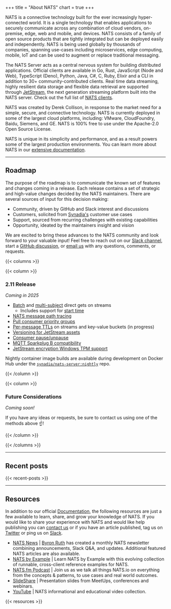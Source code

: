 +++
title = "About NATS"
chart = true
+++

NATS is a connective technology built for the ever increasingly hyper-connected world. It is a single technology that enables applications to securely communicate across any combination of cloud vendors, on-premise, edge, web and mobile, and devices.
NATS consists of a family of open source products that are tightly integrated but can be deployed easily and independently. NATS is being used globally by thousands of companies, spanning use-cases including microservices, edge computing, mobile, IoT and can be used to augment or replace traditional messaging.

The NATS Server acts as a central nervous system for building distributed applications. Official clients are available in Go, Rust, JavaScript (Node and Web), TypeScript (Deno), Python, Java, C#, C, Ruby, Elixir and a CLI in addition to 30+ community-contributed clients. Real time data streaming, highly resilient data storage and flexible data retrieval are supported through [JetStream](https://docs.nats.io/jetstream/), the next generation streaming platform built into the NATS server. Check out the full list of [NATS clients](/download).

NATS was created by Derek Collison, in response to the market need for a simple, secure, and connective technology. NATS is currently deployed in some of the largest cloud platforms, including: VMware, CloudFoundry, Baidu, Siemens, and GE. NATS is 100% free to use under the Apache-2.0 Open Source License.

NATS is unique in its simplicity and performance, and as a result powers some of the largest production environments. You can learn more about NATS in our [extensive documentation](https://docs.nats.io).

<!--{{< throughput >}} -->

---

## Roadmap

The purpose of the roadmap is to communicate the known set of features and changes coming in a release. Each release contains a set of strategic and high-value changes decided by the NATS maintainers. There are several sources of input for this decision making:

- Community, driven by GitHub and Slack interest and discussions
- Customers, solicited from [Synadia's](https://synadia.com) customer use cases
- Support, sourced from recurring challenges with existing capabilities
- Opportunity, ideated by the maintainers insight and vision

We are excited to bring these advances to the NATS community and look forward to your valuable input! Feel free to reach out on our [Slack channel](https://slack.nats.io), start a [GitHub discussion](https://github.com/nats-io/nats-server/discussions), or [email us](mailto:info@nats.io) with any questions, comments, or requests.

{{< columns >}}

{{< column >}}

### 2.11 Release

_Coming in 2025_

- [Batch](https://github.com/nats-io/nats-architecture-and-design/blob/main/adr/ADR-31.md#batched-requests) and [multi-subject](https://github.com/nats-io/nats-architecture-and-design/blob/main/adr/ADR-31.md#multi-subject-requests) direct gets on streams
  - Includes support for [start time](https://github.com/nats-io/nats-architecture-and-design/blob/main/adr/ADR-31.md#request)
- [NATS message path tracing](https://github.com/nats-io/nats-architecture-and-design/blob/main/adr/ADR-41.md)
- [Pull consumer priority groups](https://github.com/nats-io/nats-architecture-and-design/blob/main/adr/ADR-42.md)
- [Per-message TTLs](https://github.com/nats-io/nats-architecture-and-design/blob/main/adr/ADR-43.md) on streams and key-value buckets (in progress)
- [Versioning for JetStream assets](https://github.com/nats-io/nats-architecture-and-design/blob/main/adr/ADR-44.md)
- [Consumer pause/unpause](https://github.com/nats-io/nats-server/pull/5066)
- [MQTT Sparkplug B compatibility](https://github.com/nats-io/nats-server/pull/5241)
- [JetStream encryption Windows TPM support](https://github.com/nats-io/nats-server/pull/5273)

Nightly container image builds are available during development on Docker Hub under the [`synadia/nats-server:nightly`](https://hub.docker.com/r/synadia/nats-server) repo.

{{< /column >}}

{{< column >}}

### Future Considerations

_Coming soon!_

If you have any ideas or requests, be sure to contact us using one of the methods above ☝️!

{{< /column >}}

{{< /columns >}}

---

## Recent posts

{{< recent-posts >}}

---

## Resources

In addition to our official [Documentation](https://docs.nats.io), the following resources are just a few available to learn, share, and grow your knowledge of NATS.
If you would like to share your experience with NATS and would like help publishing you can [contact us](mailto:info@nats.io) or if you have an article published, tag us on [Twitter](https://twitter.com/nats_io) or ping us on [Slack](https://slack.nats.io).

- [NATS News](https://www.synadia.com/newsletter) | [Byron Ruth](https://www.linkedin.com/in/byron-ruth/) has created a monthly NATS newsletter combining announcements, Slack Q&A, and updates. Additional featured NATS articles are also available.
- [NATS by Example](https://natsbyexample.com) | Learn NATS by Example with this evolving collection of runnable, cross-client reference examples for NATS.
- [NATS.fm Podcast](http://nats.fm/) | Join us as we talk all things NATS.io on everything from the concepts & patterns, to use cases and real world outcomes.
- [SlideShare](https://www.slideshare.net/nats_io/presentations) | Presentation slides from MeetUps, conferences and webinars.
- [YouTube](https://www.youtube.com/c/nats_messaging/videos) | NATS informational and educational video collection.


{{< resources >}}
